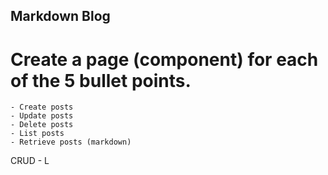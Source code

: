 ## Markdown Blog

# Create a page (component) for each of the 5 bullet points.

    - Create posts
    - Update posts
    - Delete posts
    - List posts
    - Retrieve posts (markdown)

CRUD - L
